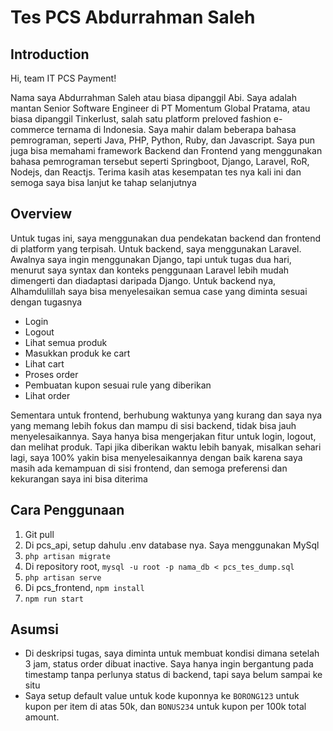 # Tes PCS Abdurrahman Saleh

## Introduction

Hi, team IT PCS Payment!

Nama saya Abdurrahman Saleh atau biasa dipanggil Abi. Saya adalah mantan Senior Software Engineer di PT Momentum Global Pratama, atau biasa dipanggil Tinkerlust, salah satu platform preloved
fashion e-commerce ternama di Indonesia. Saya mahir dalam beberapa bahasa pemrograman, seperti Java, PHP, Python, Ruby, dan Javascript. Saya pun juga bisa memahami framework Backend dan Frontend
yang menggunakan bahasa pemrograman tersebut seperti Springboot, Django, Laravel, RoR, Nodejs, dan Reactjs. Terima kasih atas kesempatan tes nya kali ini dan semoga saya bisa lanjut ke tahap selanjutnya

## Overview

Untuk tugas ini, saya menggunakan dua pendekatan backend dan frontend di platform yang terpisah. Untuk backend, saya menggunakan Laravel. Awalnya saya ingin menggunakan Django, tapi untuk
tugas dua hari, menurut saya syntax dan konteks penggunaan Laravel lebih mudah dimengerti dan diadaptasi daripada Django. Untuk backend nya, Alhamdulillah saya bisa menyelesaikan semua case
yang diminta sesuai dengan tugasnya

- Login
- Logout
- Lihat semua produk
- Masukkan produk ke cart
- Lihat cart
- Proses order
- Pembuatan kupon sesuai rule yang diberikan
- Lihat order

Sementara untuk frontend, berhubung waktunya yang kurang dan saya nya yang memang lebih fokus dan mampu di sisi backend, tidak bisa jauh menyelesaikannya. Saya hanya bisa mengerjakan
fitur untuk login, logout, dan melihat produk. Tapi jika diberikan waktu lebih banyak, misalkan sehari lagi, saya 100% yakin bisa menyelesaikannya dengan baik karena saya masih ada kemampuan
di sisi frontend, dan semoga preferensi dan kekurangan saya ini bisa diterima

## Cara Penggunaan

1. Git pull
2. Di pcs_api, setup dahulu .env database nya. Saya menggunakan MySql
3. `php artisan migrate`
4. Di repository root, `mysql -u root -p nama_db < pcs_tes_dump.sql`
5. `php artisan serve`
6. Di pcs_frontend, `npm install`
7. `npm run start`

## Asumsi

- Di deskripsi tugas, saya diminta untuk membuat kondisi dimana setelah 3 jam, status order dibuat inactive. Saya hanya ingin bergantung pada timestamp tanpa perlunya status di backend, tapi saya belum sampai ke situ
- Saya setup default value untuk kode kuponnya ke `BORONG123` untuk kupon per item di atas 50k, dan `BONUS234` untuk kupon per 100k total amount.
